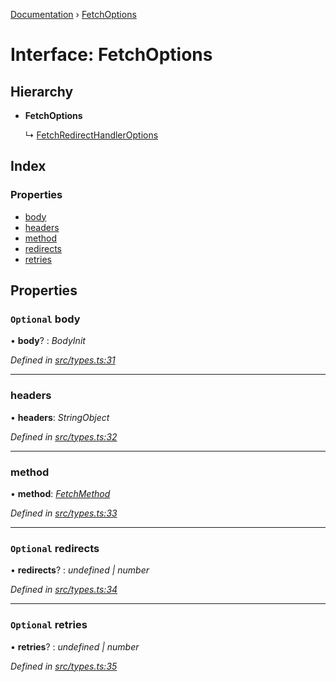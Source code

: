 [Documentation](../README.md) › [FetchOptions](fetchoptions.md)

# Interface: FetchOptions

## Hierarchy

* **FetchOptions**

  ↳ [FetchRedirectHandlerOptions](fetchredirecthandleroptions.md)

## Index

### Properties

* [body](fetchoptions.md#optional-body)
* [headers](fetchoptions.md#headers)
* [method](fetchoptions.md#method)
* [redirects](fetchoptions.md#optional-redirects)
* [retries](fetchoptions.md#optional-retries)

## Properties

### `Optional` body

• **body**? : *BodyInit*

*Defined in [src/types.ts:31](https://github.com/badbatch/getta/blob/07871c3/src/types.ts#L31)*

___

###  headers

• **headers**: *StringObject*

*Defined in [src/types.ts:32](https://github.com/badbatch/getta/blob/07871c3/src/types.ts#L32)*

___

###  method

• **method**: *[FetchMethod](../README.md#fetchmethod)*

*Defined in [src/types.ts:33](https://github.com/badbatch/getta/blob/07871c3/src/types.ts#L33)*

___

### `Optional` redirects

• **redirects**? : *undefined | number*

*Defined in [src/types.ts:34](https://github.com/badbatch/getta/blob/07871c3/src/types.ts#L34)*

___

### `Optional` retries

• **retries**? : *undefined | number*

*Defined in [src/types.ts:35](https://github.com/badbatch/getta/blob/07871c3/src/types.ts#L35)*
